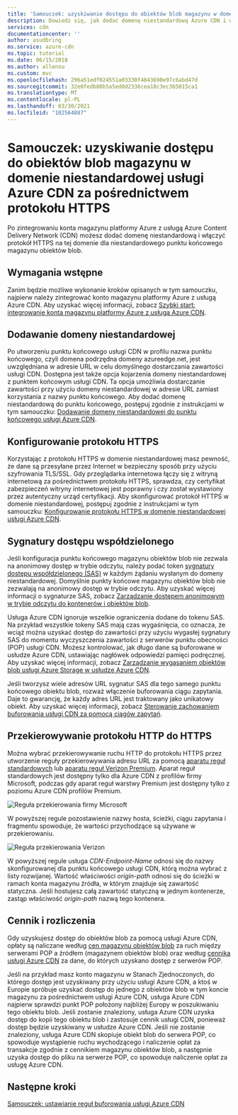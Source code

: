 ```yaml
---
title: 'Samouczek: uzyskiwanie dostępu do obiektów blob magazynu w domenie niestandardowej usługi Azure CDN za pośrednictwem protokołu HTTPS'
description: Dowiedz się, jak dodać domenę niestandardową Azure CDN i włączyć protokół HTTPS w tej domenie dla niestandardowego punktu końcowego magazynu obiektów BLOB.
services: cdn
documentationcenter: ''
author: asudbring
ms.service: azure-cdn
ms.topic: tutorial
ms.date: 06/15/2018
ms.author: allensu
ms.custom: mvc
ms.openlocfilehash: 296a51edf024551a03330f4843690e97c6abd47d
ms.sourcegitcommit: 32e0fedb80b5a5ed0d2336cea18c3ec3b5015ca1
ms.translationtype: MT
ms.contentlocale: pl-PL
ms.lasthandoff: 03/30/2021
ms.locfileid: "102564887"
---
```

# <a name="tutorial-access-storage-blobs-using-an-azure-cdn-custom-domain-over-https"></a>Samouczek: uzyskiwanie dostępu do obiektów blob magazynu w domenie niestandardowej usługi Azure CDN za pośrednictwem protokołu HTTPS

Po zintegrowaniu konta magazynu platformy Azure z usługą Azure Content Delivery Network (CDN) możesz dodać domenę niestandardową i włączyć protokół HTTPS na tej domenie dla niestandardowego punktu końcowego magazynu obiektów blob. 

## <a name="prerequisites"></a>Wymagania wstępne

Zanim będzie możliwe wykonanie kroków opisanych w tym samouczku, najpierw należy zintegrować konto magazynu platformy Azure z usługą Azure CDN. Aby uzyskać więcej informacji, zobacz [Szybki start: integrowanie konta magazynu platformy Azure z usługą Azure CDN](cdn-create-a-storage-account-with-cdn.md).

## <a name="add-a-custom-domain"></a>Dodawanie domeny niestandardowej
Po utworzeniu punktu końcowego usługi CDN w profilu nazwa punktu końcowego, czyli domena podrzędna domeny azureedge.net, jest uwzględniana w adresie URL w celu domyślnego dostarczania zawartości usługi CDN. Dostępna jest także opcja kojarzenia domeny niestandardowej z punktem końcowym usługi CDN. Ta opcja umożliwia dostarczanie zawartości przy użyciu domeny niestandardowej w adresie URL zamiast korzystania z nazwy punktu końcowego. Aby dodać domenę niestandardową do punktu końcowego, postępuj zgodnie z instrukcjami w tym samouczku: [Dodawanie domeny niestandardowej do punktu końcowego usługi Azure CDN](cdn-map-content-to-custom-domain.md).

## <a name="configure-https"></a>Konfigurowanie protokołu HTTPS
Korzystając z protokołu HTTPS w domenie niestandardowej masz pewność, że dane są przesyłane przez Internet w bezpieczny sposób przy użyciu szyfrowania TLS/SSL. Gdy przeglądarka internetowa łączy się z witryną internetową za pośrednictwem protokołu HTTPS, sprawdza, czy certyfikat zabezpieczeń witryny internetowej jest poprawny i czy został wystawiony przez autentyczny urząd certyfikacji. Aby skonfigurować protokół HTTPS w domenie niestandardowej, postępuj zgodnie z instrukcjami w tym samouczku: [Konfigurowanie protokołu HTTPS w domenie niestandardowej usługi Azure CDN](cdn-custom-ssl.md).

## <a name="shared-access-signatures"></a>Sygnatury dostępu współdzielonego
Jeśli konfiguracja punktu końcowego magazynu obiektów blob nie zezwala na anonimowy dostęp w trybie odczytu, należy podać token [sygnatury dostępu współdzielonego (SAS)](cdn-sas-storage-support.md) w każdym żądaniu wysłanym do domeny niestandardowej. Domyślnie punkty końcowe magazynu obiektów blob nie zezwalają na anonimowy dostęp w trybie odczytu. Aby uzyskać więcej informacji o sygnaturze SAS, zobacz [Zarządzanie dostępem anonimowym w trybie odczytu do kontenerów i obiektów blob](../storage/blobs/anonymous-read-access-configure.md).

Usługa Azure CDN ignoruje wszelkie ograniczenia dodane do tokenu SAS. Na przykład wszystkie tokeny SAS mają czas wygaśnięcia, co oznacza, że wciąż można uzyskać dostęp do zawartości przy użyciu wygasłej sygnatury SAS do momentu wyczyszczenia zawartości z serwerów punktu obecności (POP) usługi CDN. Możesz kontrolować, jak długo dane są buforowane w usłudze Azure CDN, ustawiając nagłówek odpowiedzi pamięci podręcznej. Aby uzyskać więcej informacji, zobacz [Zarządzanie wygasaniem obiektów blob usługi Azure Storage w usłudze Azure CDN](cdn-manage-expiration-of-blob-content.md).

Jeśli tworzysz wiele adresów URL sygnatur SAS dla tego samego punktu końcowego obiektu blob, rozważ włączenie buforowania ciągu zapytania. Daje to gwarancję, że każdy adres URL jest traktowany jako unikatowy obiekt. Aby uzyskać więcej informacji, zobacz [Sterowanie zachowaniem buforowania usługi CDN za pomocą ciągów zapytań](cdn-query-string.md).

## <a name="http-to-https-redirection"></a>Przekierowywanie protokołu HTTP do HTTPS
Można wybrać przekierowywanie ruchu HTTP do protokołu HTTPS przez utworzenie reguły przekierowywania adresu URL za pomocą [aparatu reguł standardowych](cdn-standard-rules-engine.md) lub [aparatu reguł Verizon Premium](cdn-verizon-premium-rules-engine.md). Aparat reguł standardowych jest dostępny tylko dla Azure CDN z profilów firmy Microsoft, podczas gdy aparat reguł warstwy Premium jest dostępny tylko z poziomu Azure CDN profilów Premium.

![Reguła przekierowania firmy Microsoft](./media/cdn-storage-custom-domain-https/cdn-standard-redirect-rule.png)

W powyższej regule pozostawienie nazwy hosta, ścieżki, ciągu zapytania i fragmentu spowoduje, że wartości przychodzące są używane w przekierowaniu. 

![Reguła przekierowania Verizon](./media/cdn-storage-custom-domain-https/cdn-url-redirect-rule.png)

W powyższej regule usługa *CDN-Endpoint-Name* odnosi się do nazwy skonfigurowanej dla punktu końcowego usługi CDN, którą można wybrać z listy rozwijanej. Wartość właściwości *origin-path* odnosi się do ścieżki w ramach konta magazynu źródła, w którym znajduje się zawartość statyczna. Jeśli hostujesz całą zawartość statyczną w jednym kontenerze, zastąp właściwość *origin-path* nazwą tego kontenera.

## <a name="pricing-and-billing"></a>Cennik i rozliczenia
Gdy uzyskujesz dostęp do obiektów blob za pomocą usługi Azure CDN, opłaty są naliczane według [cen magazynu obiektów blob](https://azure.microsoft.com/pricing/details/storage/blobs/) za ruch między serwerami POP a źródłem (magazynem obiektów blob) oraz według [cennika usługi Azure CDN](https://azure.microsoft.com/pricing/details/cdn/) za dane, do których uzyskano dostęp z serwerów POP.

Jeśli na przykład masz konto magazynu w Stanach Zjednoczonych, do którego dostęp jest uzyskiwany przy użyciu usługi Azure CDN, a ktoś w Europie spróbuje uzyskać dostęp do jednego z obiektów blob w tym koncie magazynu za pośrednictwem usługi Azure CDN, usługa Azure CDN najpierw sprawdzi punkt POP położony najbliżej Europy w poszukiwaniu tego obiektu blob. Jeśli zostanie znaleziony, usługa Azure CDN uzyska dostęp do kopii tego obiektu blob i zastosuje cennik usługi CDN, ponieważ dostęp będzie uzyskiwany w usłudze Azure CDN. Jeśli nie zostanie znaleziony, usługa Azure CDN skopiuje obiekt blob do serwera POP, co spowoduje wystąpienie ruchu wychodzącego i naliczenie opłat za transakcje zgodnie z cennikiem magazynu obiektów blob, a następnie uzyska dostęp do pliku na serwerze POP, co spowoduje naliczenie opłat za usługę Azure CDN.

## <a name="next-steps"></a>Następne kroki
[Samouczek: ustawianie reguł buforowania usługi Azure CDN](cdn-caching-rules-tutorial.md)